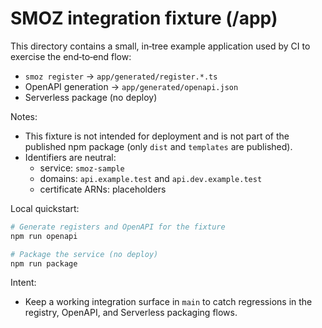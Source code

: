 # SMOZ integration fixture (/app)

This directory contains a small, in‑tree example application used by CI to
exercise the end‑to‑end flow:

- `smoz register` → `app/generated/register.*.ts`
- OpenAPI generation → `app/generated/openapi.json`
- Serverless package (no deploy)

Notes:

- This fixture is not intended for deployment and is not part of the published
  npm package (only `dist` and `templates` are published).
- Identifiers are neutral:
  - service: `smoz-sample`
  - domains: `api.example.test` and `api.dev.example.test`
  - certificate ARNs: placeholders

Local quickstart:

```bash
# Generate registers and OpenAPI for the fixture
npm run openapi

# Package the service (no deploy)
npm run package
```

Intent:
- Keep a working integration surface in `main` to catch regressions in the
  registry, OpenAPI, and Serverless packaging flows.
